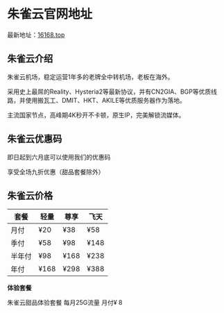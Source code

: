 # 朱雀云官网地址

最新地址：[16168.top](https://url.gogogomiao.one/QYTN)

## 朱雀云介绍

朱雀云机场，稳定运营1年多的老牌全中转机场，老板在海外。

采用史上最屌的Reality、Hysteria2等最新协议，并有CN2GIA、BGP等优质线路，并使用搬瓦工、DMIT、HKT、AKILE等优质服务器作为落地。

主流国家节点，高峰期4K秒开不卡顿，原生IP，完美解锁流媒体。

## 朱雀云优惠码

即日起到六月底可以使用我们的优惠码

享受全场九折优惠（甜品套餐除外）

## 朱雀云价格

|套餐|轻量|尊享|飞天|
|----|----|----|----|
|月付|¥20|¥38|¥58|
|季付|¥58|¥98|¥148|
|半年付|¥98|¥168|¥238|
|年付|¥168|¥298|¥388|

**体验套餐**

朱雀云甜品体验套餐 每月25G流量 月付¥ 8


